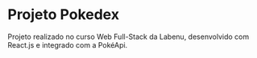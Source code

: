 # Projeto Pokedex

Projeto realizado no curso Web Full-Stack da Labenu, desenvolvido com React.js e integrado com a PokéApi.

